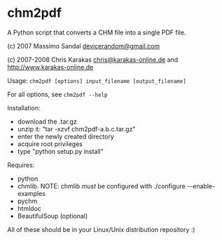 chm2pdf
=======
A Python script that converts a CHM file into a single PDF file.

(c) 2007 Massimo Sandal <devicerandom@gmail.com>

(c) 2007-2008 Chris Karakas <chris@karakas-online.de> and <http://www.karakas-online.de>

Usage:
  `chm2pdf [options] input_filename [output_filename]`

For all options, see
  `chm2pdf --help`

Installation:
 - download the .tar.gz
 - unzip it: "tar -xzvf chm2pdf-a.b.c.tar.gz"
 - enter the newly created directory
 - acquire root privileges
 - type "python setup.py install"

Requires:
 - python
 - chmlib. NOTE: chmlib *must* be configured with ./configure --enable-examples
 - pychm
 - htmldoc
 - BeautifulSoup (optional)

All of these should be in your Linux/Unix distribution repository :)
